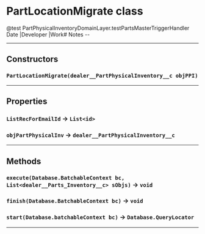 # PartLocationMigrate class

 @test PartPhysicalInventoryDomainLayer.testPartsMasterTriggerHandler Date            |Developer            |Work# Notes --

---
## Constructors
### `PartLocationMigrate(dealer__PartPhysicalInventory__c objPPI)`
---
## Properties

### `ListRecForEmailId` → `List<id>`

### `objPartPhysicalInv` → `dealer__PartPhysicalInventory__c`

---
## Methods
### `execute(Database.BatchableContext bc, List<dealer__Parts_Inventory__c> sObjs)` → `void`
### `finish(Database.BatchableContext bc)` → `void`
### `start(Database.batchableContext bc)` → `Database.QueryLocator`
---
